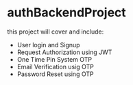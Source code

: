 # authBackendProject

this project will cover and include:

* User login and Signup  
* Request Authorization using JWT
* One Time Pin System OTP
* Email Verification usig OTP
* Password Reset using OTP